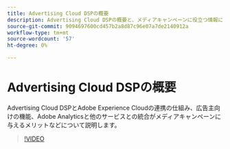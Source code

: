 ```yaml
---
title: Advertising Cloud DSPの概要
description: Advertising Cloud DSPの概要と、メディアキャンペーンに役立つ情報について説明します。
source-git-commit: 9094697600cd457b2a8d87c96e07a7de2140912a
workflow-type: tm+mt
source-wordcount: '57'
ht-degree: 0%

---
```


# Advertising Cloud DSPの概要

Advertising Cloud DSPとAdobe Experience Cloudの連携の仕組み、広告主向けの機能、Adobe Analyticsと他のサービスとの統合がメディアキャンペーンに与えるメリットなどについて説明します。

>[!VIDEO](https://video.tv.adobe.com/v/339200)
